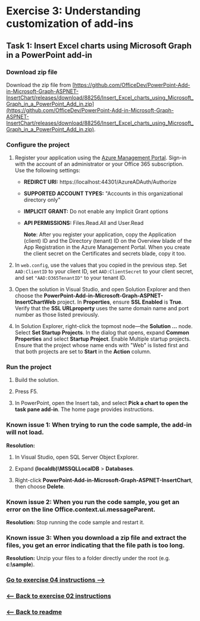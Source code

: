 # Exercise 3: Understanding customization of add-ins

## Task 1: Insert Excel charts using Microsoft Graph in a PowerPoint add-in

### Download zip file

Download the zip file from [https://github.com/OfficeDev/PowerPoint-Add-in-Microsoft-Graph-ASPNET-InsertChart/releases/download/88256/Insert_Excel_charts_using_Microsoft_Graph_in_a_PowerPoint_Add_in.zip](https://github.com/OfficeDev/PowerPoint-Add-in-Microsoft-Graph-ASPNET-InsertChart/releases/download/88256/Insert_Excel_charts_using_Microsoft_Graph_in_a_PowerPoint_Add_in.zip).

### Configure the project

1. Register your application using the [Azure Management Portal](https://manage.windowsazure.com/). Sign-in with the account of an administrator or your Office 365 subscription. Use the following settings:

    - **REDIRCT URI:** https://localhost:44301/AzureADAuth/Authorize

    - **SUPPORTED ACCOUNT TYPES:** "Accounts in this organizational directory only"

    - **IMPLICIT GRANT:** Do not enable any Implicit Grant options

    - **API PERMISSIONS:** Files.Read.All and User.Read

        **Note**:
        After you register your application, copy the Application (client) ID and the Directory (tenant) ID on the Overview blade of the App Registration in the Azure Management Portal. When you create the client secret on the Certificates and secrets blade, copy it too.

1. In `web.config`, use the values that you copied in the previous step. Set `AAD:ClientID` to your client ID, set `AAD:ClientSecret` to your client secret, and set `"AAD:O365TenantID"` to your tenant ID.

1. Open the solution in Visual Studio, and open Solution Explorer and then choose the **PowerPoint-Add-in-Microsoft-Graph-ASPNET-InsertChartWeb** project. In **Properties**, ensure **SSL Enabled** is **True**. Verify that the **SSL URLproperty** uses the same domain name and port number as those listed previously.

1. In Solution Explorer, right-click the topmost node—the **Solution ...** node. Select **Set Startup Projects**. In the dialog that opens, expand **Common Properties** and select **Startup Project**. Enable Multiple startup projects. Ensure that the project whose name ends with "Web" is listed first and that both projects are set to **Start** in the **Action** column.

### Run the project

1. Build the solution.

1. Press F5.

1. In PowerPoint, open the Insert tab, and select **Pick a chart to open the task pane add-in**. The home page provides instructions.

### Known issue 1: When trying to run the code sample, the add-in will not load.

**Resolution:**

1. In Visual Studio, open SQL Server Object Explorer.

1. Expand **(localdb)\MSSQLLocalDB** > **Databases**.

1. Right-click **PowerPoint-Add-in-Microsoft-Graph-ASPNET-InsertChart**, then choose **Delete**.

### Known issue 2: When you run the code sample, you get an error on the line Office.context.ui.messageParent.

**Resolution:** Stop running the code sample and restart it.

### Known issue 3: When you download a zip file and extract the files, you get an error indicating that the file path is too long.

**Resolution:** Unzip your files to a folder directly under the root (e.g. **c:\sample**).


### [Go to exercise 04 instructions -->](../Exercise_04/05-Exercise-4-Understanding-actionable-messages.md)

### [<-- Back to exercise 02 instructions](../Exercise_02/03-Exercise-2-Understanding-Office-JavaScript-APIs.md)

### [<-- Back to readme](../../../)
